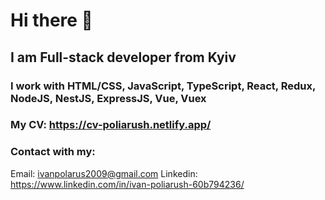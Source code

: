 # Hi there 👋
## I am Full-stack developer from Kyiv
### I work with HTML/CSS, JavaScript, TypeScript, React, Redux, NodeJS, NestJS, ExpressJS, Vue, Vuex
### My CV: https://cv-poliarush.netlify.app/
### Contact with my:
  Email: ivanpolarus2009@gmail.com
  Linkedin: https://www.linkedin.com/in/ivan-poliarush-60b794236/
